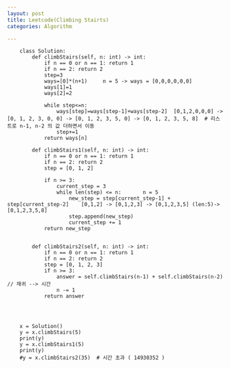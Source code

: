 ```yaml
---
layout: post
title: Leetcode(Climbing Stairts)
categories: Algorithm

---
```



        class Solution:
            def climbStairs(self, n: int) -> int:
                if n == 0 or n == 1: return 1
                if n == 2: return 2
                step=3
                ways=[0]*(n+1)     n = 5 -> ways = [0,0,0,0,0,0]
                ways[1]=1
                ways[2]=2

                while step<=n:
                    ways[step]=ways[step-1]+ways[step-2]  [0,1,2,0,0,0] -> [0, 1, 2, 3, 0, 0] -> [0, 1, 2, 3, 5, 0] -> [0, 1, 2, 3, 5, 8]  # 리스트로 n-1, n-2 의 값 더하면서 이동   
                    step+=1
                return ways[n]

            def climbStairs1(self, n: int) -> int:
                if n == 0 or n == 1: return 1
                if n == 2: return 2
                step = [0, 1, 2]

                if n >= 3:
                    current_step = 3
                    while len(step) <= n:       n = 5 
                        new_step = step[current_step-1] + step[current_step-2]    [0,1,2] -> [0,1,2,3] -> [0,1,2,3,5] (len:5)-> [0,1,2,3,5,8]
                        step.append(new_step)
                        current_step += 1
                return new_step


            def climbStairs2(self, n: int) -> int:
                if n == 0 or n == 1: return 1
                if n == 2: return 2
                step = [0, 1, 2, 3]
                if n >= 3:
                    answer = self.climbStairs(n-1) + self.climbStairs(n-2)   // 재귀 --> 시간 
                    n -= 1
                return answer




        x = Solution()
        y = x.climbStairs(5)
        print(y)
        y = x.climbStairs1(5)
        print(y)
        #y = x.climbStairs2(35)  # 시간 초과 ( 14930352 )

